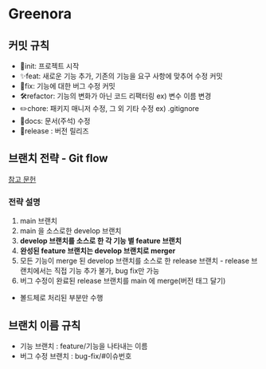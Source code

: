 # Greenora

## 커밋 규칙
- 🎉init: 프로젝트 시작
- ✨feat: 새로운 기능 추가, 기존의 기능을 요구 사항에 맞추어 수정 커밋
- 🐛fix: 기능에 대한 버그 수정 커밋
- 🛠️refactor: 기능의 변화가 아닌 코드 리팩터링 ex) 변수 이름 변경
- ✏️chore: 패키지 매니저 수정, 그 외 기타 수정 ex) .gitignore
- 📄docs: 문서(주석) 수정
- 🥂release : 버전 릴리즈



## 브랜치 전략 - Git flow 

[참고 문헌](https://velog.io/@diduya/git-%ED%9A%A8%EC%9C%A8%EC%A0%81%EC%9D%B8-%ED%98%91%EC%97%85%EC%9D%84-%EC%9C%84%ED%95%9C-Git-Flow-%EC%9D%B4%ED%95%B4%ED%95%98%EA%B8%B0-git-branch-repository)

### 전략 설명
1. main 브랜치
2. main 을 소스로한 develop 브랜치
3. **develop 브랜치를 소스로 한 각 기능 별 feature 브랜치**
4. **완성된 feature 브랜치는 develop 브랜치로 merger**
5. 모든 기능이 merge 된 develop 브랜치를 소스로 한 release 브랜치 - release 브랜치에서는 직접 기능 추가 불가, bug fix만 가능
6. 버그 수정이 완료된 release 브랜치를 main 에 merge(버전 태그 달기)

- 볼드체로 처리된 부분만 수행


## 브랜치 이름 규칙
- 기능 브랜치 : feature/기능을 나타내는 이름
- 버그 수정 브랜치 : bug-fix/#이슈번호
